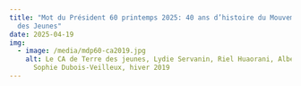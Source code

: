 ```yaml
---
title: "Mot du Président 60 printemps 2025: 40 ans d’histoire du Mouvement Terre
  des Jeunes"
date: 2025-04-19
img:
  - image: /media/mdp60-ca2019.jpg
    alt: Le CA de Terre des jeunes, Lydie Servanin, Riel Huaorani, Albert Albala et
      Sophie Dubois-Veilleux, hiver 2019
---
```

